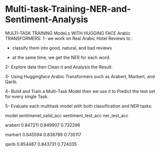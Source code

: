 # Multi-task-Training-NER-and-Sentiment-Analysis

MULTI-TASK TRAINING ModeLs WITH  HUGGING FACE Arabic TRANSFORMERS:
1- we work on Real Arabic Hotel Reviews to :

- classify them into good, natural, and bad reviews 

- at the same time, we get the NER for each word.

2- Explore data then Clean it and Analysis the Result.

3- Using Huggingface Arabic Transformers such as Arabert, Marbert, and Qarib.

4- Build and Train a Multi-Task Model then we use it to Predict the test set for every single Task.

5- Evaluate each multitask model with both classification and NER tasks:

model  sentimenet_valid_acc  sentiment_test_acc  ner_test_acc

arabert      0.847211          0.849907              0.732296

marbert      0.845594          0.838789              0.735117

qarib        0.854487          0.843731              0.724035
